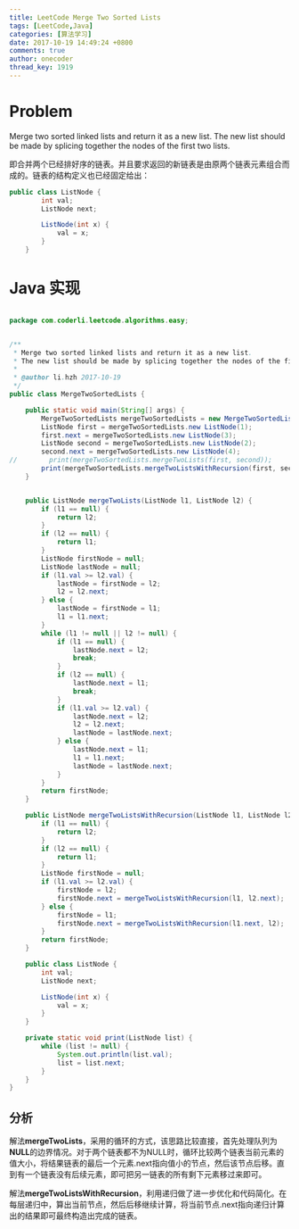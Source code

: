 ```yaml
---
title: LeetCode Merge Two Sorted Lists
tags: [LeetCode,Java]
categories: [算法学习]
date: 2017-10-19 14:49:24 +0800
comments: true
author: onecoder
thread_key: 1919
---
```

# Problem

Merge two sorted linked lists and return it as a new list. The new list should be made by splicing together the nodes of the first two lists.

即合并两个已经排好序的链表。并且要求返回的新链表是由原两个链表元素组合而成的。链表的结构定义也已经固定给出：

```java
public class ListNode {
        int val;
        ListNode next;

        ListNode(int x) {
            val = x;
        }
    }
```

<!--break-->

# Java 实现

``` java

package com.coderli.leetcode.algorithms.easy;


/**
 * Merge two sorted linked lists and return it as a new list.
 * The new list should be made by splicing together the nodes of the first two lists.
 *
 * @author li.hzh 2017-10-19
 */
public class MergeTwoSortedLists {

    public static void main(String[] args) {
        MergeTwoSortedLists mergeTwoSortedLists = new MergeTwoSortedLists();
        ListNode first = mergeTwoSortedLists.new ListNode(1);
        first.next = mergeTwoSortedLists.new ListNode(3);
        ListNode second = mergeTwoSortedLists.new ListNode(2);
        second.next = mergeTwoSortedLists.new ListNode(4);
//        print(mergeTwoSortedLists.mergeTwoLists(first, second));
        print(mergeTwoSortedLists.mergeTwoListsWithRecursion(first, second));
    }


    public ListNode mergeTwoLists(ListNode l1, ListNode l2) {
        if (l1 == null) {
            return l2;
        }
        if (l2 == null) {
            return l1;
        }
        ListNode firstNode = null;
        ListNode lastNode = null;
        if (l1.val >= l2.val) {
            lastNode = firstNode = l2;
            l2 = l2.next;
        } else {
            lastNode = firstNode = l1;
            l1 = l1.next;
        }
        while (l1 != null || l2 != null) {
            if (l1 == null) {
                lastNode.next = l2;
                break;
            }
            if (l2 == null) {
                lastNode.next = l1;
                break;
            }
            if (l1.val >= l2.val) {
                lastNode.next = l2;
                l2 = l2.next;
                lastNode = lastNode.next;
            } else {
                lastNode.next = l1;
                l1 = l1.next;
                lastNode = lastNode.next;
            }
        }
        return firstNode;
    }

    public ListNode mergeTwoListsWithRecursion(ListNode l1, ListNode l2) {
        if (l1 == null) {
            return l2;
        }
        if (l2 == null) {
            return l1;
        }
        ListNode firstNode = null;
        if (l1.val >= l2.val) {
            firstNode = l2;
            firstNode.next = mergeTwoListsWithRecursion(l1, l2.next);
        } else {
            firstNode = l1;
            firstNode.next = mergeTwoListsWithRecursion(l1.next, l2);
        }
        return firstNode;
    }

    public class ListNode {
        int val;
        ListNode next;

        ListNode(int x) {
            val = x;
        }
    }

    private static void print(ListNode list) {
        while (list != null) {
            System.out.println(list.val);
            list = list.next;
        }
    }
}

```

## 分析

解法**mergeTwoLists**，采用的循环的方式，该思路比较直接，首先处理队列为**NULL**的边界情况。对于两个链表都不为NULL时，循环比较两个链表当前元素的值大小，将结果链表的最后一个元素.next指向值小的节点，然后该节点后移。直到有一个链表没有后续元素，即可把另一链表的所有剩下元素移过来即可。

解法**mergeTwoListsWithRecursion**，利用递归做了进一步优化和代码简化。在每层递归中，算出当前节点，然后后移继续计算，将当前节点.next指向递归计算出的结果即可最终构造出完成的链表。